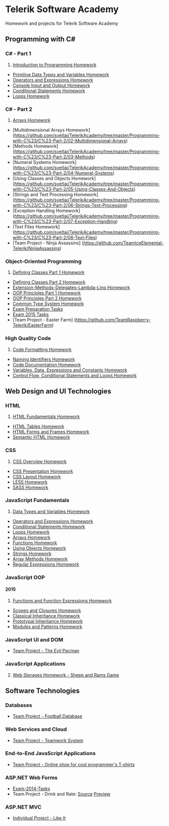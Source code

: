 Telerik Software Academy
==============

Homework and projects for Telerik Software Academy

## Programming with C# ##

### C# - Part 1

1. [Introduction to Programming Homework](https://github.com/svetlai/TelerikAcademy/tree/master/Programming-with-C%23/C%23-Part-1/01-Intro-Programming-Homework)
* [Primitive Data Types and Variables Homework](https://github.com/svetlai/TelerikAcademy/tree/master/Programming-with-C%23/C%23-Part-1/02-Primitive-Data-Types-Variables)
* [Operators and Expressions Homework](https://github.com/svetlai/TelerikAcademy/tree/master/Programming-with-C%23/C%23-Part-1/03-Operators-Expressions)
* [Console Input and Output Homework](https://github.com/svetlai/TelerikAcademy/tree/master/Programming-with-C%23/C%23-Part-1/04-Console-Input-Output)
* [Conditional Statements Homework](https://github.com/svetlai/TelerikAcademy/tree/master/Programming-with-C%23/C%23-Part-1/05-Conditional-Statements)
* [Loops Homework](https://github.com/svetlai/TelerikAcademy/tree/master/Programming-with-C%23/C%23-Part-1/06-Loops)

### C# - Part 2

1. [Arrays Homework](https://github.com/svetlai/TelerikAcademy/tree/master/Programming-with-C%23/C%23-Part-2/01-Arrays)
* [Multidimensional Arrays Homework] (https://github.com/svetlai/TelerikAcademy/tree/master/Programming-with-C%23/C%23-Part-2/02-Multidimensional-Arrays)
* [Methods Homework] (https://github.com/svetlai/TelerikAcademy/tree/master/Programming-with-C%23/C%23-Part-2/03-Methods)
* [Numeral Systems Homework] (https://github.com/svetlai/TelerikAcademy/tree/master/Programming-with-C%23/C%23-Part-2/04-Numeral-Systems)
* [Using Classes and Objects Homework] (https://github.com/svetlai/TelerikAcademy/tree/master/Programming-with-C%23/C%23-Part-2/05-Using-Classes-And-Objects)
* [Strings and Text Processing Homework] (https://github.com/svetlai/TelerikAcademy/tree/master/Programming-with-C%23/C%23-Part-2/06-Strings-Text-Processing)
* [Exception Handling Homework] (https://github.com/svetlai/TelerikAcademy/tree/master/Programming-with-C%23/C%23-Part-2/07-Exception-Handling)
* [Text Files Homework] (https://github.com/svetlai/TelerikAcademy/tree/master/Programming-with-C%23/C%23-Part-2/08-Text-Files)
* [Team Project - Ninja Assassins] (https://github.com/TeamIceElemental-Telerik/NinjaAssassins)

### Object-Oriented Programming

1. [Defining Classes Part 1 Homework](https://github.com/svetlai/TelerikAcademy/tree/master/Programming-with-C%23/Object-Oriented-Programming/01-Defining-Classes-Part-1)
* [Defining Classes Part 2 Homework](https://github.com/svetlai/TelerikAcademy/tree/master/Programming-with-C%23/Object-Oriented-Programming/02-Defining-Classes-Part-2)
* [Extension-Methods-Delegates-Lambda-Linq Homework](https://github.com/svetlai/TelerikAcademy/tree/master/Programming-with-C%23/Object-Oriented-Programming/03-Extension-Methods-Delegates-Lambda-Linq)
* [OOP Principles Part 1 Homework](https://github.com/svetlai/TelerikAcademy/tree/master/Programming-with-C%23/Object-Oriented-Programming/04-OOP-Principles-Part-1)
* [OOP Principles Part 2 Homework](https://github.com/svetlai/TelerikAcademy/tree/master/Programming-with-C%23/Object-Oriented-Programming/05-OOP-Principles-Part-2)
* [Common Type System Homework](https://github.com/svetlai/TelerikAcademy/tree/master/Programming-with-C%23/Object-Oriented-Programming/06-Common-Type-System)
* [Exam Preparation Tasks](https://github.com/svetlai/TelerikAcademy/tree/master/Programming-with-C%23/Object-Oriented-Programming/Exam-Preparation-Tasks)
* [Exam 2015 Tasks](https://github.com/svetlai/TelerikAcademy/tree/master/Programming-with-C%23/Object-Oriented-Programming/Exam-2015-Tasks)
* [Team Project - Easter Farm] (https://github.com/TeamRaspberry-Telerik/EasterFarm)

### High Quality Code

1. [Code Formatting Homework](https://github.com/svetlai/TelerikAcademy/tree/master/Programming-with-C%23/High-Quality-Code/01-Code-Formatting)
* [Naming Identifiers Homework](https://github.com/svetlai/TelerikAcademy/tree/master/Programming-with-C%23/High-Quality-Code/02-Naming-Identifiers)
* [Code Documentation Homework](https://github.com/svetlai/TelerikAcademy/tree/master/Programming-with-C%23/High-Quality-Code/03-Code-Documentation)
* [Variables, Data, Expressions and Constants Homework](https://github.com/svetlai/TelerikAcademy/tree/master/Programming-with-C%23/High-Quality-Code/04-Variables-Data-Expressions-Constants)
* [Control Flow, Conditional Statements and Loops Homework](https://github.com/svetlai/TelerikAcademy/tree/master/Programming-with-C%23/High-Quality-Code/05-Control-Flow-Conditional-Statements-Loops)

## Web Design and UI Technologies ##

### HTML

1. [HTML Fundamentals Homework](https://github.com/svetlai/TelerikAcademy/tree/master/Web-Design-and-UI/HTML/01-HTML-Fundamentals)
*  [HTML Tables Homework](https://github.com/svetlai/TelerikAcademy/tree/master/Web-Design-and-UI/HTML/02-HTML-Tables)
*  [HTML Forms and Frames Homework](https://github.com/svetlai/TelerikAcademy/tree/master/Web-Design-and-UI/HTML/03-HTML-Forms-Frames)
*  [Semantic HTML Homework](https://github.com/svetlai/TelerikAcademy/tree/master/Web-Design-and-UI/HTML/04-Semantic-HTML)

### CSS

1. [CSS Overview Homework](https://github.com/svetlai/TelerikAcademy/tree/master/Web-Design-and-UI/CSS/01-CSS-Overview)
*  [CSS Presentation Homework](https://github.com/svetlai/TelerikAcademy/tree/master/Web-Design-and-UI/CSS/02-CSS-Presentation)
*  [CSS Layout Homework](https://github.com/svetlai/TelerikAcademy/tree/master/Web-Design-and-UI/CSS/03-CSS-Layout)
*  [LESS Homework](https://github.com/svetlai/TelerikAcademy/tree/master/Web-Design-and-UI/CSS/04-LESS)
*  [SASS Homework](https://github.com/svetlai/TelerikAcademy/tree/master/Web-Design-and-UI/CSS/05-SASS)

### JavaScript Fundamentals

1. [Data Types and Variables Homework](https://github.com/svetlai/TelerikAcademy/tree/master/Web-Design-and-UI/JavaScript-Fundamentals/01-Data-Types-Variables)
* [Operators and Expressions Homework](https://github.com/svetlai/TelerikAcademy/tree/master/Web-Design-and-UI/JavaScript-Fundamentals/02-Operators-Expressions)
* [Conditional Statements Homework](https://github.com/svetlai/TelerikAcademy/tree/master/Web-Design-and-UI/JavaScript-Fundamentals/03-Conditional-Statements)
* [Loops Homework](https://github.com/svetlai/TelerikAcademy/tree/master/Web-Design-and-UI/JavaScript-Fundamentals/04-Loops)
* [Arrays Homework](https://github.com/svetlai/TelerikAcademy/tree/master/Web-Design-and-UI/JavaScript-Fundamentals/05-Arrays)
* [Functions Homework](https://github.com/svetlai/TelerikAcademy/tree/master/Web-Design-and-UI/JavaScript-Fundamentals/06-Functions)
* [Using Objects Homework](https://github.com/svetlai/TelerikAcademy/tree/master/Web-Design-and-UI/JavaScript-Fundamentals/07-Using-Objects)
* [Strings Homework](https://github.com/svetlai/TelerikAcademy/tree/master/Web-Design-and-UI/JavaScript-Fundamentals/08-Strings)
* [Array Methods Homework](https://github.com/svetlai/TelerikAcademy/tree/master/Web-Design-and-UI/JavaScript-Fundamentals/09-Array-Methods)
* [Regular Expressions Homework](https://github.com/svetlai/TelerikAcademy/tree/master/Web-Design-and-UI/JavaScript-Fundamentals/10-Regular-Expressions)

### JavaScript OOP

#### 2015
1. [Functions and Function Expressions Homework](https://github.com/svetlai/TelerikAcademy/tree/master/Web-Design-and-UI/JavaScript-OOP/2015/01-Functions-and-Function-Expressions)
* [Scopes and Closures Homework](https://github.com/svetlai/TelerikAcademy/tree/master/Web-Design-and-UI/JavaScript-OOP/2015/02-Scopes-and-Closures)
* [Classical Inheritance Homework](https://github.com/svetlai/TelerikAcademy/tree/master/Web-Design-and-UI/JavaScript-OOP/2015/03-Classical-Inheritance)
* [Prototypal Inheritance Homework](https://github.com/svetlai/TelerikAcademy/tree/master/Web-Design-and-UI/JavaScript-OOP/2015/04-Prototypal-Inheritance)
* [Modules and Patterns Homework](https://github.com/svetlai/TelerikAcademy/tree/master/Web-Design-and-UI/JavaScript-OOP/2015/05-Modules-and-Patterns)

### JavaScript UI and DOM

* [Team Project - The Evil Pacman](https://github.com/TeamHercules-Telerik/TeamHercules)

### JavaScript Applications

2. [Web Storages Homework - Sheep and Rams Game](https://github.com/svetlai/TelerikAcademy/tree/master/Web-Design-and-UI/JavaScript-Applications/02-Web-Storages-SheepAndRamsGame)

## Software Technologies ##

### Databases 

* [Team Project - Football Database](https://github.com/TeamWolfRaider/TeamWork)

### Web Services and Cloud

* [Team Project - Teamwork System](https://github.com/Telerik-Team-Lychee/TeamWorkSystem)

### End-to-End JavaScript Applications

* [Team Project - Online shop for cool programmer's T-shirts](https://github.com/wIksS/OnlineStore)

### ASP.NET Web Forms

* [Exam-2014-Tasks](https://github.com/svetlai/TelerikAcademy/tree/master/Software-Technologies/ASP.NET-Web-Forms/Exam-2014-Tasks)
* Team Project - Drink and Rate: [Source](https://github.com/AynRandTelerik/DrinkAndRate) [Preview](http://drinkandrate.apphb.com)

### ASP.NET MVC

* [Individual Project - Like It](https://github.com/svetlai/LikeIt)